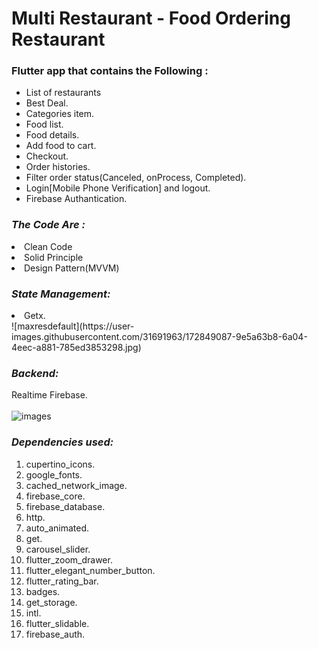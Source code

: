 # Multi Restaurant - Food Ordering Restaurant

<h3> Flutter  app that  contains the Following :</h3> 

<ul>
<li> List of restaurants</li>
<li> Best Deal.</li>
<li> Categories item.</li>
<li> Food list.</li>
<li>Food details.</li>
<li>Add food to cart.</li>
<li>Checkout.</li>
<li>Order histories.</li>
<li>Filter order status(Canceled, onProcess, Completed).</li>
<li>Login[Mobile Phone Verification] and logout.</li>
<li>Firebase Authantication.</li>
  </ul>
<i><h3> The Code Are :</h3> </i>
 
  </ul><li>Clean Code<br>  </li></ul>
  </ul><li>Solid Principle   </li></ul>
  </ul><li>Design Pattern(MVVM)<br>  </li></ul>
  
  
<i><h3> State Management:</h3> </i>
  </ul><li> Getx.  </li></ul>
![maxresdefault](https://user-images.githubusercontent.com/31691963/172849087-9e5a63b8-6a04-4eec-a881-785ed3853298.jpg)


<i><h3> Backend:</h3> </i>
Realtime Firebase.<br><br>
![images](https://user-images.githubusercontent.com/31691963/172837266-dbd185a7-d51a-4ee5-b1c8-9fe26d2a5700.jpg)


<i><h3> Dependencies used:</h3> </i>
 <ol> <li>cupertino_icons.
  <li>google_fonts.</li>
  <li>cached_network_image.</li> 
 <li>firebase_core.</li>
  <li>firebase_database.</li>
  <li>http.</li>
 <li>auto_animated.</li>
  <li>get.</li>
 <li>carousel_slider.</li>
 <li>flutter_zoom_drawer.</li>
 <li>flutter_elegant_number_button.</li>
 <li>flutter_rating_bar.</li>
 <li>badges.</li>
 <li>get_storage.</li>
 <li>intl.</li>
 <li>flutter_slidable.</li>
 <li>firebase_auth.</li>
</ol>
